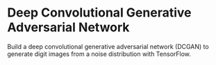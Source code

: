 # Deep Convolutional Generative Adversarial Network

Build a deep convolutional generative adversarial network (DCGAN) to generate digit images from a noise distribution with TensorFlow.
